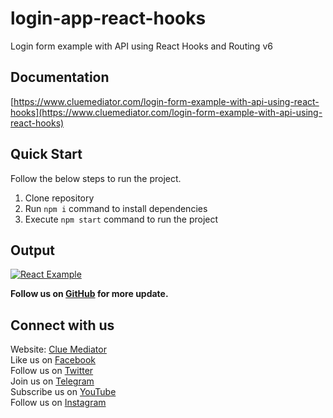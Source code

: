 # login-app-react-hooks

Login form example with API using React Hooks and Routing v6

## Documentation

[https://www.cluemediator.com/login-form-example-with-api-using-react-hooks](https://www.cluemediator.com/login-form-example-with-api-using-react-hooks)

## Quick Start

Follow the below steps to run the project.

1. Clone repository
2. Run `npm i` command to install dependencies
3. Execute `npm start` command to run the project

## Output

[![React Example](https://www.cluemediator.com/wp-content/uploads/2019/12/output-create-login-form-in-reactjs-using-secure-rest-api-clue-mediator.gif)](https://www.cluemediator.com/login-form-example-with-api-using-react-hooks)

**Follow us on [GitHub](https://github.com/cluemediator) for more update.**

## Connect with us

Website: [Clue Mediator](https://www.cluemediator.com)  
Like us on [Facebook](https://www.facebook.com/thecluemediator)  
Follow us on [Twitter](https://twitter.com/cluemediator)  
Join us on [Telegram](https://t.me/cluemediator)  
Subscribe us on [YouTube](https://www.youtube.com/ClueMediator)  
Follow us on [Instagram](https://www.instagram.com/clue_mediator)